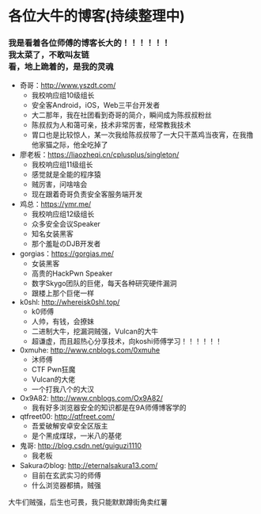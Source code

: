 # 各位大牛的博客(持续整理中)

### 我是看着各位师傅的博客长大的！！！！！！ <br> 我太菜了，不敢叫友链 <br> 看，地上跪着的，是我的灵魂

- 奇哥：http://www.yszdt.com/
	- 我校响应组10级组长
	- 安全客Android，iOS，Web三平台开发者
	- 大二那年，我在社团看到奇哥的简介，瞬间成为陈叔叔粉丝
	- 陈叔叔为人和蔼可亲，技术非常厉害，经常教我技术
	- 胃口也是比较惊人，某一次我给陈叔叔带了一大只干蒸鸡当夜宵，在我撸他家猫之际，他全吃掉了
- 廖老板：https://liaozheqi.cn/cplusplus/singleton/
	- 我校响应组11级组长
	- 感觉就是全能的程序猿
	- 贼厉害，问啥啥会
	- 现在跟着奇哥负责安全客服务端开发
- 鸡总：https://ymr.me/
	- 我校响应组12级组长
	- 众多安全会议Speaker
	- 知名女装黑客
	- 那个羞耻のDJB开发者
- gorgias：https://gorgias.me/
	- 女装黑客
	- 高贵的HackPwn Speaker
	- 数字Skygo团队的巨佬，每天各种研究硬件漏洞
	- 跟楼上那个巨佬一样
- k0shl: http://whereisk0shl.top/
	- k0师傅
	- 人帅，有钱，会撩妹
	- 二进制大牛，挖漏洞贼强，Vulcan的大牛
	- 超谦虚，而且超热心分享技术，向koshi师傅学习！！！！！！
- 0xmuhe: http://www.cnblogs.com/0xmuhe
	- 沐师傅
	- CTF Pwn狂魔
	- Vulcan的大佬
	- 一个打我八个的大汉
- Ox9A82: http://www.cnblogs.com/Ox9A82/
	- 我有好多浏览器安全的知识都是在9A师傅博客学的
- qtfreet00: http://qtfreet.com/
	- 吾爱破解安卓安全区版主
	- 是个黑成煤球，一米八的基佬
- 鬼哥: http://blog.csdn.net/guiguzi1110
	- 我老板
- Sakuraのblog: http://eternalsakura13.com/
	- 目前在玄武实习的师傅
	- 什么浏览器都搞，贼强

大牛们贼强，后生也可畏，我只能默默蹲街角卖红薯

